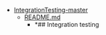 - <a href = "E:\Node_projects\Node_Way\ArchivTSH_2\ArhivTimur_2\IntegrationTesting-master\cat.IntegrationTesting-master\dir.IntegrationTesting-master.md">IntegrationTesting-master</a>
    - <a href = "E:\Node_projects\Node_Way\ArchivTSH_2\ArhivTimur_2\IntegrationTesting-master\README.md">README.md</a>
        - *## Integration testing
